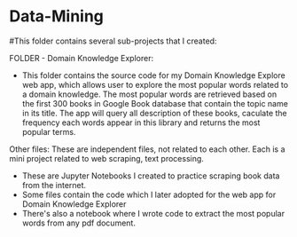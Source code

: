 # Data-Mining

#This folder contains several sub-projects that I created: 

FOLDER - Domain Knowledge Explorer: 
- This folder contains the source code for my Domain Knowledge Explore web app, which allows user to explore the most popular words related to a domain knowledge.
The most popular words are retrieved based on the first 300 books in Google Book database that contain the topic name in its title. The app will query all description of these books, caculate the frequency each words appear in this library and returns the most popular terms. 

Other files: These are independent files, not related to each other. Each is a mini project related to web scraping, text processing.
- These are Jupyter Notebooks I created to practice scraping book data from the internet.
- Some files contain the code which I later adopted for the web app for Domain Knowledge Explorer
- There's also a notebook where I wrote code to extract the most popular words from any pdf document.
